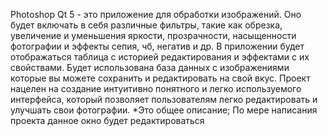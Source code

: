 
Photoshop Qt 5 - это приложение для обработки изображений. 
Оно будет включать в себя различные фильтры, такие как обрезка, 
увеличение и уменьшения яркости, прозрачности, насыщенности  фотографии и эффекты сепия, чб, негатив и др.
В приложении будет отображаться таблица с историей редактирования и эффектами с их свойствами.
Будет использована база данных с изображениями которые вы можете сохранить и редактировать на свой вкус.
Проект нацелен на создание интуитивно понятного и легко используемого интерфейса, 
который позволяет пользователям легко редактировать и улучшать свои фотографии.
*Это общее описание; По мере написания проекта данное окно будет  редактироваться
